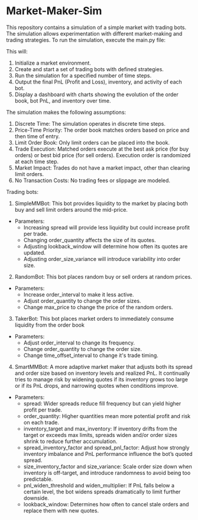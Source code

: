 # Market-Maker-Sim
This repository contains a simulation of a simple market with trading bots. The simulation allows experimentation with different market-making and trading strategies. To run the simulation, execute the main.py file:

This will:
1. Initialize a market environment.
2. Create and start a set of trading bots with defined strategies.
3. Run the simulation for a specified number of time steps.
4. Output the final PnL (Profit and Loss), inventory, and activity of each bot.
5. Display a dashboard with charts showing the evolution of the order book, bot PnL, and inventory over time.

The simulation makes the following assumptions:
1. Discrete Time: The simulation operates in discrete time steps.
2. Price-Time Priority: The order book matches orders based on price and then time of entry.
3. Limit Order Book: Only limit orders can be placed into the book.
4. Trade Execution: Matched orders execute at the best ask price (for buy orders) or best bid price (for sell orders). Execution order is randomized at each time step. 
5. Market Impact: Trades do not have a market impact, other than clearing limit orders.
6. No Transaction Costs: No trading fees or slippage are modeled.

Trading bots:
1. SimpleMMBot: This bot provides liquidity to the market by placing both buy and sell limit orders around the mid-price.
- Parameters:
    - Increasing spread will provide less liquidity but could increase profit per trade.
    - Changing order_quantity affects the size of its quotes.
    - Adjusting lookback_window will determine how often its quotes are updated.
    - Adjusting order_size_variance will introduce variability into order size.
2. RandomBot: This bot places random buy or sell orders at random prices.
- Parameters:
    - Increase order_interval to make it less active.
    - Adjust order_quantity to change the order sizes.
    - Change max_price to change the price of the random orders.
3. TakerBot: This bot places market orders to immediately consume liquidity from the order book 
- Parameters:
    - Adjust order_interval to change its frequency.
    - Change order_quantity to change the order size.
    - Change time_offset_interval to change it's trade timing.
4. SmartMMBot: A more adaptive market maker that adjusts both its spread and order size based on inventory levels and realized PnL. It continually tries to manage risk by widening quotes if its inventory grows too large or if its PnL drops, and narrowing quotes when conditions improve.
- Parameters:
    - spread: Wider spreads reduce fill frequency but can yield higher profit per trade.
    - order_quantity: Higher quantities mean more potential profit and risk on each trade.
    - inventory_target and max_inventory: If inventory drifts from the target or exceeds max limits, spreads widen and/or order sizes shrink to reduce further accumulation.
    - spread_inventory_factor and spread_pnl_factor: Adjust how strongly inventory imbalance and PnL performance influence the bot’s quoted spread.
    - size_inventory_factor and size_variance: Scale order size down when inventory is off-target, and introduce randomness to avoid being too predictable.
    - pnl_widen_threshold and widen_multiplier: If PnL falls below a certain level, the bot widens spreads dramatically to limit further downside.
    - lookback_window: Determines how often to cancel stale orders and replace them with new quotes.